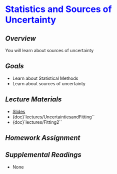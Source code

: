 # <span style="color: blue;"><b>Statistics and Sources of Uncertainty</b></span>

## *Overview*
You will learn about sources of uncertainty

## *Goals*
* Learn about Statistical Methods
* Learn about sources of uncertainty

## *Lecture Materials*
* [Slides](https://docs.google.com/presentation/d/1DJOiGERxsCqAo2KsZNeQse9-5ziAlelv22iBLFzjNC8/edit?usp=sharing)
* {doc}`lectures/UncertaintiesandFitting``
* {doc}`lectures/Fitting2``

## *Homework Assignment*
<!--* {doc}`homework/Homework_06`-->

## *Supplemental Readings*
* None
